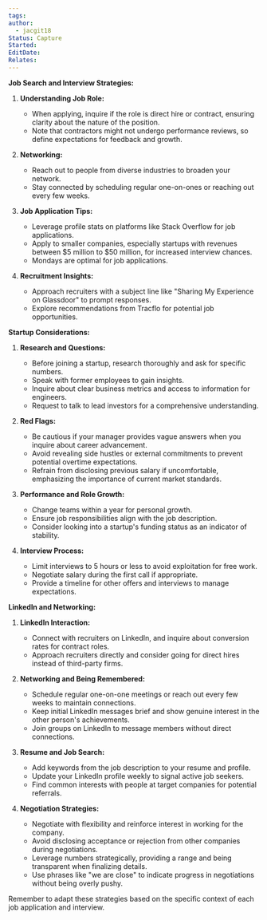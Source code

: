 ```yaml
---
tags: 
author:
  - jacgit18
Status: Capture
Started: 
EditDate: 
Relates:
---
```

**Job Search and Interview Strategies:**

1. **Understanding Job Role:**
   - When applying, inquire if the role is direct hire or contract, ensuring clarity about the nature of the position.
   - Note that contractors might not undergo performance reviews, so define expectations for feedback and growth.

2. **Networking:**
   - Reach out to people from diverse industries to broaden your network.
   - Stay connected by scheduling regular one-on-ones or reaching out every few weeks.

3. **Job Application Tips:**
   - Leverage profile stats on platforms like Stack Overflow for job applications.
   - Apply to smaller companies, especially startups with revenues between $5 million to $50 million, for increased interview chances.
   - Mondays are optimal for job applications.

4. **Recruitment Insights:**
   - Approach recruiters with a subject line like "Sharing My Experience on Glassdoor" to prompt responses.
   - Explore recommendations from Tracflo for potential job opportunities.

**Startup Considerations:**

1. **Research and Questions:**
   - Before joining a startup, research thoroughly and ask for specific numbers.
   - Speak with former employees to gain insights.
   - Inquire about clear business metrics and access to information for engineers.
   - Request to talk to lead investors for a comprehensive understanding.

2. **Red Flags:**
   - Be cautious if your manager provides vague answers when you inquire about career advancement.
   - Avoid revealing side hustles or external commitments to prevent potential overtime expectations.
   - Refrain from disclosing previous salary if uncomfortable, emphasizing the importance of current market standards.

3. **Performance and Role Growth:**
   - Change teams within a year for personal growth.
   - Ensure job responsibilities align with the job description.
   - Consider looking into a startup's funding status as an indicator of stability.

4. **Interview Process:**
   - Limit interviews to 5 hours or less to avoid exploitation for free work.
   - Negotiate salary during the first call if appropriate.
   - Provide a timeline for other offers and interviews to manage expectations.

**LinkedIn and Networking:**

1. **LinkedIn Interaction:**
   - Connect with recruiters on LinkedIn, and inquire about conversion rates for contract roles.
   - Approach recruiters directly and consider going for direct hires instead of third-party firms.

2. **Networking and Being Remembered:**
   - Schedule regular one-on-one meetings or reach out every few weeks to maintain connections.
   - Keep initial LinkedIn messages brief and show genuine interest in the other person's achievements.
   - Join groups on LinkedIn to message members without direct connections.

3. **Resume and Job Search:**
   - Add keywords from the job description to your resume and profile.
   - Update your LinkedIn profile weekly to signal active job seekers.
   - Find common interests with people at target companies for potential referrals.

4. **Negotiation Strategies:**
   - Negotiate with flexibility and reinforce interest in working for the company.
   - Avoid disclosing acceptance or rejection from other companies during negotiations.
   - Leverage numbers strategically, providing a range and being transparent when finalizing details.
   - Use phrases like "we are close" to indicate progress in negotiations without being overly pushy.

Remember to adapt these strategies based on the specific context of each job application and interview.